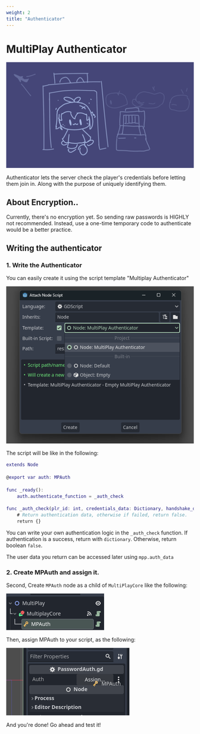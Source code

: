 ```yaml
---
weight: 2
title: "Authenticator"
---
```


# MultiPlay Authenticator

![Banner](assets/banner.png)

Authenticator lets the server check the player's credentials before letting them join in. Along with the purpose of uniquely identifying them.

## About Encryption..
Currently, there's no encryption yet. So sending raw passwords is HIGHLY not recommended. Instead, use a one-time temporary code to authenticate would be a better practice.

## Writing the authenticator

### 1. Write the Authenticator
You can easily create it using the script template "Multiplay Authenticator"

![Create a new Script with the Template "Multiplay Authenticator"](assets/t1.png)

The script will be like in the following:

```gd
extends Node

@export var auth: MPAuth

func _ready():
	auth.authenticate_function = _auth_check

func _auth_check(plr_id: int, credentials_data: Dictionary, handshake_data: Dictionary):
	# Return authentication data, otherwise if failed, return false.
	return {}
```

You can write your own authentication logic in the `_auth_check` function. If authentication is a success, return with `dictionary`. Otherwise, return boolean `false`.

The user data you return can be accessed later using `mpp.auth_data`

### 2. Create MPAuth and assign it.
Second, Create `MPAuth` node as a child of `MultiPlayCore` like the following:

![MPAuth](assets/t2.png)

Then, assign MPAuth to your script, as the following:

![MPAuth](assets/t3.png)

And you're done! Go ahead and test it!